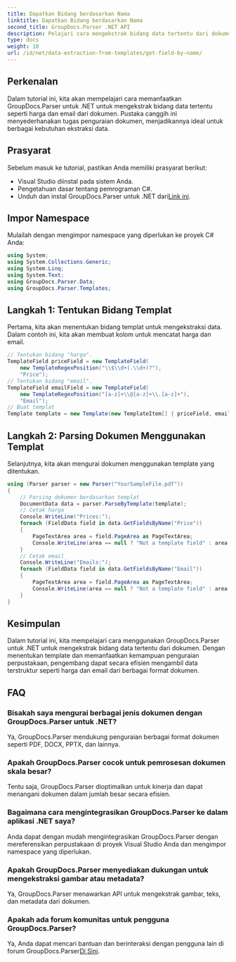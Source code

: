 ```yaml
---
title: Dapatkan Bidang berdasarkan Nama
linktitle: Dapatkan Bidang berdasarkan Nama
second_title: GroupDocs.Parser .NET API
description: Pelajari cara mengekstrak bidang data tertentu dari dokumen menggunakan GroupDocs.Parser untuk .NET. Panduan langkah demi langkah dengan contoh kode.
type: docs
weight: 10
url: /id/net/data-extraction-from-templates/get-field-by-name/
---
```

## Perkenalan
Dalam tutorial ini, kita akan mempelajari cara memanfaatkan GroupDocs.Parser untuk .NET untuk mengekstrak bidang data tertentu seperti harga dan email dari dokumen. Pustaka canggih ini menyederhanakan tugas penguraian dokumen, menjadikannya ideal untuk berbagai kebutuhan ekstraksi data.
## Prasyarat
Sebelum masuk ke tutorial, pastikan Anda memiliki prasyarat berikut:
- Visual Studio diinstal pada sistem Anda.
- Pengetahuan dasar tentang pemrograman C#.
-  Unduh dan instal GroupDocs.Parser untuk .NET dari[Link ini](https://releases.groupdocs.com/parser/net/).

## Impor Namespace
Mulailah dengan mengimpor namespace yang diperlukan ke proyek C# Anda:
```csharp
using System;
using System.Collections.Generic;
using System.Linq;
using System.Text;
using GroupDocs.Parser.Data;
using GroupDocs.Parser.Templates;
```
## Langkah 1: Tentukan Bidang Templat
Pertama, kita akan menentukan bidang templat untuk mengekstraksi data. Dalam contoh ini, kita akan membuat kolom untuk mencatat harga dan email.
```csharp
// Tentukan bidang "harga".
TemplateField priceField = new TemplateField(
    new TemplateRegexPosition("\\$\\d+(.\\d+)?"),
    "Price");
// Tentukan bidang "email".
TemplateField emailField = new TemplateField(
    new TemplateRegexPosition("[a-z]+\\@[a-z]+\\.[a-z]+"),
    "Email");
// Buat templat
Template template = new Template(new TemplateItem[] { priceField, emailField });
```
## Langkah 2: Parsing Dokumen Menggunakan Templat
Selanjutnya, kita akan mengurai dokumen menggunakan template yang ditentukan.
```csharp
using (Parser parser = new Parser("YourSampleFile.pdf"))
{
    // Parsing dokumen berdasarkan templat
    DocumentData data = parser.ParseByTemplate(template);
    // Cetak harga
    Console.WriteLine("Prices:");
    foreach (FieldData field in data.GetFieldsByName("Price"))
    {
        PageTextArea area = field.PageArea as PageTextArea;
        Console.WriteLine(area == null ? "Not a template field" : area.Text);
    }
    // Cetak email
    Console.WriteLine("Emails:");
    foreach (FieldData field in data.GetFieldsByName("Email"))
    {
        PageTextArea area = field.PageArea as PageTextArea;
        Console.WriteLine(area == null ? "Not a template field" : area.Text);
    }
}
```

## Kesimpulan
Dalam tutorial ini, kita mempelajari cara menggunakan GroupDocs.Parser untuk .NET untuk mengekstrak bidang data tertentu dari dokumen. Dengan menentukan template dan memanfaatkan kemampuan penguraian perpustakaan, pengembang dapat secara efisien mengambil data terstruktur seperti harga dan email dari berbagai format dokumen.

## FAQ
### Bisakah saya mengurai berbagai jenis dokumen dengan GroupDocs.Parser untuk .NET?
Ya, GroupDocs.Parser mendukung penguraian berbagai format dokumen seperti PDF, DOCX, PPTX, dan lainnya.
### Apakah GroupDocs.Parser cocok untuk pemrosesan dokumen skala besar?
Tentu saja, GroupDocs.Parser dioptimalkan untuk kinerja dan dapat menangani dokumen dalam jumlah besar secara efisien.
### Bagaimana cara mengintegrasikan GroupDocs.Parser ke dalam aplikasi .NET saya?
Anda dapat dengan mudah mengintegrasikan GroupDocs.Parser dengan mereferensikan perpustakaan di proyek Visual Studio Anda dan mengimpor namespace yang diperlukan.
### Apakah GroupDocs.Parser menyediakan dukungan untuk mengekstraksi gambar atau metadata?
Ya, GroupDocs.Parser menawarkan API untuk mengekstrak gambar, teks, dan metadata dari dokumen.
### Apakah ada forum komunitas untuk pengguna GroupDocs.Parser?
 Ya, Anda dapat mencari bantuan dan berinteraksi dengan pengguna lain di forum GroupDocs.Parser[Di Sini](https://forum.groupdocs.com/c/parser/17).